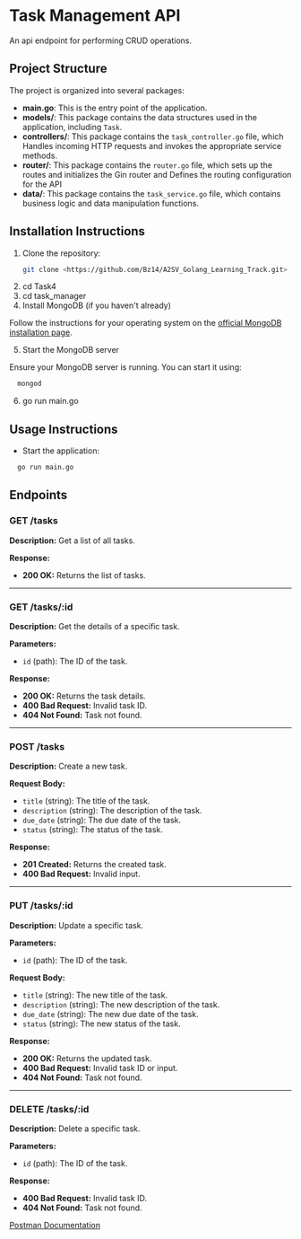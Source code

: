 # Task Management API

An api endpoint for performing CRUD operations.

## Project Structure

The project is organized into several packages:

- **main.go**: This is the entry point of the application.
- **models/**: This package contains the data structures used in the application, including `Task`.
- **controllers/**: This package contains the `task_controller.go` file, which Handles incoming HTTP requests and invokes the appropriate service methods.
- **router/**: This package contains the `router.go` file, which sets up the routes and initializes the Gin router and Defines the routing configuration for the API
- **data/**: This package contains the `task_service.go` file, which contains business logic and data manipulation functions.

## Installation Instructions

1. Clone the repository:
   ```bash
   git clone <https://github.com/Bz14/A2SV_Golang_Learning_Track.git>
   ```
2. cd Task4
3. cd task_manager
4. Install MongoDB (if you haven't already)

Follow the instructions for your operating system on the [official MongoDB installation page](https://docs.mongodb.com/manual/installation/).

5. Start the MongoDB server

Ensure your MongoDB server is running. You can start it using:

```bash
  mongod
```

6. go run main.go

## Usage Instructions

- Start the application:

```bash
  go run main.go
```

## Endpoints

### GET /tasks

**Description:** Get a list of all tasks.

**Response:**

- **200 OK:** Returns the list of tasks.

---

### GET /tasks/:id

**Description:** Get the details of a specific task.

**Parameters:**

- `id` (path): The ID of the task.

**Response:**

- **200 OK:** Returns the task details.
- **400 Bad Request:** Invalid task ID.
- **404 Not Found:** Task not found.

---

### POST /tasks

**Description:** Create a new task.

**Request Body:**

- `title` (string): The title of the task.
- `description` (string): The description of the task.
- `due_date` (string): The due date of the task.
- `status` (string): The status of the task.

**Response:**

- **201 Created:** Returns the created task.
- **400 Bad Request:** Invalid input.

---

### PUT /tasks/:id

**Description:** Update a specific task.

**Parameters:**

- `id` (path): The ID of the task.

**Request Body:**

- `title` (string): The new title of the task.
- `description` (string): The new description of the task.
- `due_date` (string): The new due date of the task.
- `status` (string): The new status of the task.

**Response:**

- **200 OK:** Returns the updated task.
- **400 Bad Request:** Invalid task ID or input.
- **404 Not Found:** Task not found.

---

### DELETE /tasks/:id

**Description:** Delete a specific task.

**Parameters:**

- `id` (path): The ID of the task.

**Response:**

- **400 Bad Request:** Invalid task ID.
- **404 Not Found:** Task not found.

[Postman Documentation](https://documenter.getpostman.com/view/34226868/2sA3rzJs2U)
